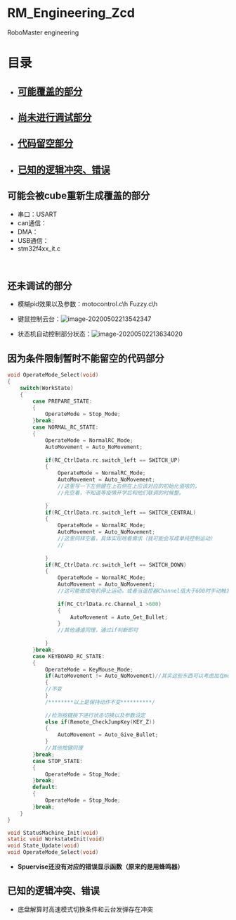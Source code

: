 # RM_Engineering_Zcd
RoboMaster engineering



# 目录

* ##   [可能覆盖的部分](#可能会被cube重新生成覆盖的部分)

* ## [尚未进行调试部分](#还未调试的部分)

* ## [代码留空部分](#因为条件限制暂时不能留空的代码部分)

* ## [已知的逻辑冲突、错误](#已知的逻辑冲突、错误)

  
  
  







## 可能会被cube重新生成覆盖的部分 ##



* 串口：USART
* can通信：
* DMA：
* USB通信：
* stm32f4xx_it.c

​	

## 还未调试的部分 ##

* 模糊pid效果以及参数：motocontrol.c\h 	Fuzzy.c\h

* 键鼠控制云台：![image-20200502213542347](C:\Users\lenovo\AppData\Roaming\Typora\typora-user-images\image-20200502213542347.png)

* 状态机自动控制部分状态：![image-20200502213634020](C:\Users\lenovo\AppData\Roaming\Typora\typora-user-images\image-20200502213634020.png)

## 因为条件限制暂时不能留空的代码部分 ##

~~~ c
void OperateMode_Select(void)
{
	switch(WorkState)
	{
		case PREPARE_STATE:
		{
			OperateMode = Stop_Mode;
		}break;
		case NORMAL_RC_STATE:
		{
			OperateMode = NormalRC_Mode;
			AutoMovement = Auto_NoMovement;
			
			if(RC_CtrlData.rc.switch_left == SWITCH_UP)
			{
				OperateMode = NormalRC_Mode;
				AutoMovement = Auto_NoMovement;
				//这里写一下左侧键在上右侧在上应该对应的初始化值啥的，
				//先空着，不知道等疫情开学后和他们联调的时候整。
				
			}
			if(RC_CtrlData.rc.switch_left == SWITCH_CENTRAL)
			{
				OperateMode = NormalRC_Mode;
				AutoMovement = Auto_NoMovement;	
				//这里同样空着，具体实现啥看需求（我可能会写成单纯控制运动）
				//
				
			}
			if(RC_CtrlData.rc.switch_left == SWITCH_DOWN)
			{
				OperateMode = NormalRC_Mode;
				AutoMovement = Auto_NoMovement;	
				//这可能做成电机停止运动，或者当遥控器Channel值大于600时手动触发自动控制
				
				if(RC_CtrlData.rc.Channel_1 >600)
				{
					AutoMovement = Auto_Get_Bullet;
				}
				//其他通道同理，通过if判断即可
			
			}	
		}break;
		case KEYBOARD_RC_STATE:
		{
			OperateMode = KeyMouse_Mode;
			if(AutoMovement != Auto_NoMovement)//其实这些东西可以考虑加在mode下
			{
			//不变
			}
			/********以上是保持动作不变**********/
			
			//检测按键按下进行状态切换以及参数设定
			else if(Remote_CheckJumpKey(KEY_Z))
			{
				AutoMovement = Auto_Give_Bullet;
			}
			//其他按键同理
		}break;
		case STOP_STATE:
		{
			OperateMode = Stop_Mode;
		}break;
		default:
		{
			OperateMode = Stop_Mode;
		}break;
	}
}
~~~

~~~ c
void StatusMachine_Init(void)
static void WorkstateInit(void)
void State_Update(void)
void OperateMode_Select(void)
~~~

* **Spuervise还没有对应的错误显示函数（原来的是用蜂鸣器）**

## 已知的逻辑冲突、错误

* 底盘解算时高速模式切换条件和云台发弹存在冲突